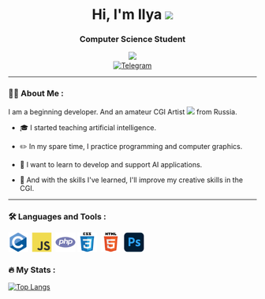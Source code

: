 <h1 align="center">Hi, I'm Ilya</a> 
<img src="https://github.com/blackcater/blackcater/raw/main/images/Hi.gif" height="32"/></h1>
<h3 align="center">Computer Science Student</h3>

<div id="header" align="center">
  <img src="https://i.pinimg.com/originals/74/63/59/74635989b770a38189fff31a8ef152ea.gif" width="600"/>
</div>

<div id="badges" align="center">
  <a href="https://t.me/woudback2015">
    <img src="https://img.shields.io/badge/Telegram-blue?style=for-the-badge&logo=telegram&logoColor=white" alt="Telegram"/>
  </a>
</div>

---
### :man_technologist: About Me :
I am a beginning developer. And an amateur CGI Artist <img src="https://media.giphy.com/media/WUlplcMpOCEmTGBtBW/giphy.gif" width="30"> from Russia.

- :mortar_board: I started teaching artificial intelligence.

- :pencil2: In my spare time, I practice programming and computer graphics.

- :monocle_face: I want to learn to develop and support AI applications.

- :dizzy: And with the skills I've learned, I'll improve my creative skills in the CGI.

---
### :hammer_and_wrench: Languages and Tools :
<div>
  <img src="https://github.com/devicons/devicon/blob/master/icons/c/c-original.svg" title="C" alt="C" width="40" height="40"/>&nbsp;
  <img src="https://github.com/devicons/devicon/blob/master/icons/javascript/javascript-original.svg" title="JS" alt="JS" width="40" height="40"/>&nbsp;
  <img src="https://github.com/devicons/devicon/blob/master/icons/php/php-plain.svg" title="PHP" **alt="PHP" width="40" height="40"/>
  <img src="https://github.com/devicons/devicon/blob/master/icons/css3/css3-original-wordmark.svg" title="CSS" alt="CSS" width="40" height="40"/>&nbsp;
  <img src="https://github.com/devicons/devicon/blob/master/icons/html5/html5-original-wordmark.svg" title="HTML5" alt="HTML5" width="40" height="40"/>&nbsp;
  <img src="https://github.com/devicons/devicon/blob/master/icons/photoshop/photoshop-original.svg" title="HTML5" alt="HTML5" width="40" height="40"/>&nbsp;
</div>

### :fire: My Stats :
[![Top Langs](https://github-readme-stats.vercel.app/api/top-langs/?username=woudback2015&layout=compact&theme=vision-friendly-dark)](https://github.com/anuraghazra/github-readme-stats)
